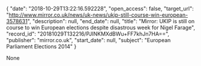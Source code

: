{
  "date": "2018-10-29T13:22:16.592228", 
  "open_access": false, 
  "target_url": "http://www.mirror.co.uk/news/uk-news/ukip-still-course-win-european-3578631", 
  "description": null, 
  "end_date": null, 
  "title": "Mirror: UKIP is still on course to win European elections despite disastrous week for Nigel Farage", 
  "record_id": "20181029T132216/PJINKMXdBWu+FF7khJn7HA==", 
  "publisher": "mirror.co.uk", 
  "start_date": null, 
  "subject": "European Parliament Elections 2014"
}

None